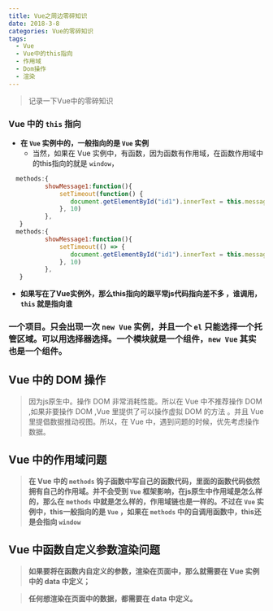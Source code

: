 ```yaml
---
title: Vue之周边零碎知识
date: 2018-3-8
categories: Vue的零碎知识
tags:
  - Vue
  - Vue中的this指向
  - 作用域
  - Dom操作
  - 渲染
---
```


>  记录一下Vue中的零碎知识

<!-- more -->
### Vue 中的 `this` 指向

  - **在 `Vue` 实例中的，一般指向的是 `Vue` 实例**
    - 当然，如果在 Vue 实例中，有函数，因为函数有作用域，在函数作用域中的this指向的就是 `window`，
   
  ```javascript
    methods:{
            showMessage1:function(){
                setTimeout(function() {
                   document.getElementById("id1").innerText = this.message;  //这个this指向的是window
                }, 10)
            },
     }
    methods:{
            showMessage1:function(){
                setTimeout(() => {
                   document.getElementById("id1").innerText = this.message;  // 由于箭头函数中的this在声明函数的时候就定下了指向，由其宿主函数决定，所以这个 this 指向的是 Vue
                }, 10)
            },
     }

 ```

-  **如果写在了Vue实例外，那么this指向的跟平常js代码指向差不多 ，谁调用，`this` 就是指向谁**    


### 一个项目。只会出现一次 `new Vue` 实例，并且一个 `el` 只能选择一个托管区域。可以用选择器选择。一个模块就是一个组件，`new Vue` 其实也是一个组件。



## Vue 中的 DOM 操作

> 因为js原生中。操作 DOM 非常消耗性能。所以在 Vue 中不推荐操作 DOM ,如果非要操作 DOM ,Vue 里提供了可以操作虚拟 DOM 的方法 。并且 Vue 里提倡数据推动视图。所以，在 Vue 中，遇到问题的时候，优先考虑操作数据。


## Vue 中的作用域问题

> **在 Vue 中的 `methods` 钩子函数中写自己的函数代码，里面的函数代码依然拥有自己的作用域。并不会受到 `Vue` 框架影响，在js原生中作用域是怎么样的，那么在 `methods` 中就是怎么样的，作用域链也是一样的。不过在 `Vue` 实例中，this一般指向的是 `Vue` ，如果在  `methods` 中的自调用函数中，this还是会指向 `window`**


## Vue 中函数自定义参数渲染问题

> **如果要将在函数内自定义的参数，渲染在页面中，那么就需要在 Vue 实例中的 data 中定义；**

> **任何想渲染在页面中的数据，都需要在 data 中定义。** 

